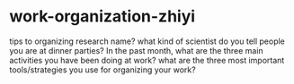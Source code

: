 # work-organization-zhiyi
tips to organizing research
name?
what kind of scientist do you tell people you are at dinner parties?
In the past month, what are the three main activities you have been doing at work?
what are the three most important tools/strategies you use for organizing your work?
